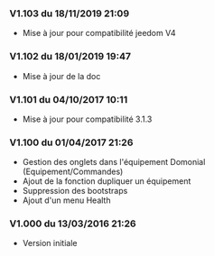 ### V1.103 du 18/11/2019 21:09
-   Mise à jour pour compatibilité jeedom V4

### V1.102 du 18/01/2019 19:47
-   Mise à jour de la doc

### V1.101 du 04/10/2017 10:11
-   Mise à jour pour compatibilité 3.1.3

### V1.100 du 01/04/2017 21:26
-   Gestion des onglets dans l'équipement Domonial (Equipement/Commandes)
-   Ajout de la fonction dupliquer un équipement
-   Suppression des bootstraps
-   Ajout d'un menu Health

### V1.000 du 13/03/2016 21:26
-   Version initiale





